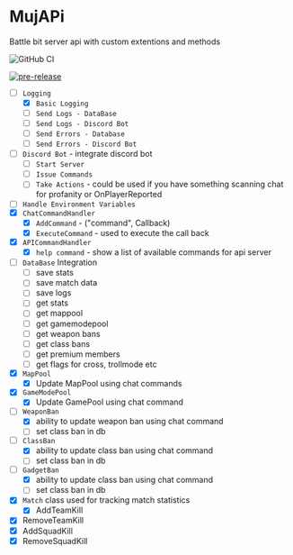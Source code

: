 # MujAPi
Battle bit server api with custom extentions and methods

![GitHub CI](https://github.com/muji2498/BattleBit-Community-Server-API/actions/workflows/build.yml/badge.svg)

[![pre-release](https://github.com/muji2498/BattleBit-Community-Server-API/actions/workflows/pre-release.yml/badge.svg)](https://github.com/muji2498/BattleBit-Community-Server-API/actions/workflows/pre-release.yml)

  * [ ] `Logging`
	* [x] `Basic Logging`
    * [ ] `Send Logs - DataBase`
	* [ ] `Send Logs - Discord Bot`
	* [ ] `Send Errors - Database`
	* [ ] `Send Errors - Discord Bot`
  * [ ] `Discord Bot` - integrate discord bot
	* [ ] `Start Server`
	* [ ] `Issue Commands`
	* [ ] `Take Actions` - could be used if you have something scanning chat for profanity or OnPlayerReported
  * [ ] `Handle Environment Variables`
  * [x] `ChatCommandHandler`
	* [x] `AddCommand` - ("command", Callback)
	* [x] `ExecuteCommand` - used to execute the call back
  * [x] `APICommandHandler`
	* [x] `help command` - show a list of available commands for api server
  * [ ] `DataBase` Integration
	* [ ] save stats
	* [ ] save match data
	* [ ] save logs
	* [ ] get stats
	* [ ] get mappool
	* [ ] get gamemodepool
	* [ ] get weapon bans
	* [ ] get class bans
	* [ ] get premium members
	* [ ] get flags for cross, trollmode etc
  * [x] `MapPool`
	* [x] Update MapPool using chat commands
  * [x] `GameModePool`
	* [x] Update GamePool using chat command
  * [ ] `WeaponBan`
	* [x] ability to update weapon ban using chat command
	* [ ] set class ban in db
  * [ ] `ClassBan`
	* [x] ability to update class ban using chat command
	* [ ] set class ban in db
  * [ ] `GadgetBan`
	* [x] ability to update class ban using chat command
	* [ ] set class ban in db
  * [x] `Match` class used for tracking match statistics
	* [x] AddTeamKill
 * [x] RemoveTeamKill
 * [x] AddSquadKill
 * [x] RemoveSquadKill
